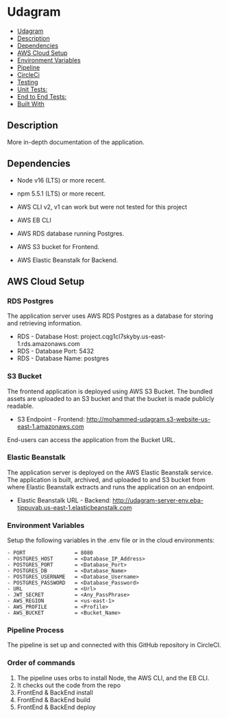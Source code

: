 # Udagram

- [Udagram](#udagram)
- [Description](#description)
- [Dependencies](#dependencies)
- [AWS Cloud Setup](#aws-cloud-setup)
- [Environment Variables](#environment-variables)
- [Pipeline](#pipeline)
- [CircleCi](#circleci)
- [Testing](#testing)
- [Unit Tests:](#unit-tests)
- [End to End Tests:](#end-to-end-tests)
- [Built With](#built-with)

## Description

More in-depth documentation of the application.

## Dependencies

- Node v16 (LTS) or more recent.

- npm 5.5.1 (LTS) or more recent.

- AWS CLI v2, v1 can work but were not tested for this project

- AWS EB CLI

- AWS RDS database running Postgres.

- AWS S3 bucket for Frontend.

- AWS Elastic Beanstalk for Backend.

## AWS Cloud Setup

### RDS Postgres

The application server uses AWS RDS Postgres as a database for storing and retrieving information.

- RDS - Database Host: project.cqg1cl7skyby.us-east-1.rds.amazonaws.com
- RDS - Database Port: 5432
- RDS - Database Name: postgres

### S3 Bucket

The frontend application is deployed using AWS S3 Bucket. The bundled assets are uploaded to an S3 bucket and that
the bucket is made publicly readable.

- S3 Endpoint - Frontend: <http://mohammed-udagram.s3-website-us-east-1.amazonaws.com>

End-users can access the application from the Bucket URL.

### Elastic Beanstalk

The application server is deployed on the AWS Elastic Beanstalk service. The application is built, archived, and uploaded
to and S3 bucket from where Elastic Beanstalk extracts and runs the application on an endpoint.

- Elastic Beanstalk URL - Backend: <http://udagram-server-env.eba-tjppuvab.us-east-1.elasticbeanstalk.com>

### Environment Variables

Setup the following variables in the .env file or in the cloud environments:

```
- PORT                = 8080
- POSTGRES_HOST       = <Database_IP_Address>
- POSTGRES_PORT       = <Database_Port>
- POSTGRES_DB         = <Database_Name>
- POSTGRES_USERNAME   = <Database_Username>
- POSTGRES_PASSWORD   = <Database_Password>
- URL                 = <Url>
- JWT_SECRET          = <Any_PassPhrase>
- AWS_REGION          = <us-east-1>
- AWS_PROFILE         = <Profile>
- AWS_BUCKET          = <Bucket_Name>
```

### Pipeline Process

The pipeline is set up and connected with this GitHub repository in CircleCI.

### Order of commands

1. The pipeline uses orbs to install Node, the AWS CLI, and the EB CLI.
2. It checks out the code from the repo
3. FrontEnd & BackEnd install
4. FrontEnd & BackEnd build
5. FrontEnd & BackEnd deploy
